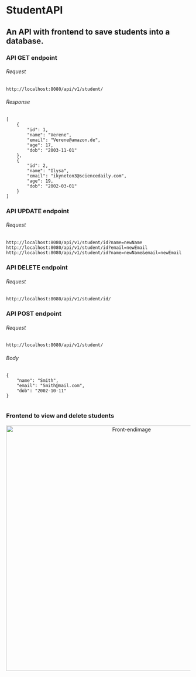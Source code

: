 # StudentAPI

## An API with frontend to save students into a database. 

### API GET endpoint

###### Request

``` http://localhost:8080/api/v1/student/ ```
  
###### Response
  
``` 
[
    {
        "id": 1,
        "name": "Verene",
        "email": "Verene@amazon.de",
        "age": 17,
        "dob": "2003-11-01"
    },
    {
        "id": 2,
        "name": "Ilysa",
        "email": "ikyneton3@sciencedaily.com",
        "age": 19,
        "dob": "2002-03-01"
    }
] 
```

### API UPDATE endpoint

###### Request

``` 
http://localhost:8080/api/v1/student/id?name=newName
http://localhost:8080/api/v1/student/id?email=newEmail  
http://localhost:8080/api/v1/student/id?name=newName&email=newEmail
```
  
### API DELETE endpoint

###### Request

``` 
http://localhost:8080/api/v1/student/id/
```

### API POST endpoint
  
###### Request

``` 
http://localhost:8080/api/v1/student/
```
   
###### Body
   
```
{
    "name": "Smith",
    "email": "Smith@mail.com",
    "dob": "2002-10-11"
}
 
```

### Frontend to view and delete students

<p align="center">
  <img src="https://user-images.githubusercontent.com/92206929/138507365-e6e57d52-7a65-423e-aad5-93a9c45fa2c1.png" alt="Front-endimage" width=670/>
</p>
